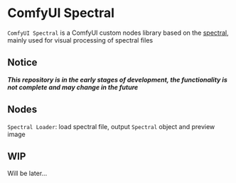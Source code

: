 # ComfyUI Spectral

`ComfyUI Spectral` is a ComfyUI custom nodes library based on the [spectral](https://github.com/spectralpython/spectral), 
mainly used for visual processing of spectral files

## Notice

**_This repository is in the early stages of development, the functionality is not complete and may change in the future_**


## Nodes

`Spectral Loader`: load spectral file, output `Spectral` object and preview image


## WIP

Will be later...

